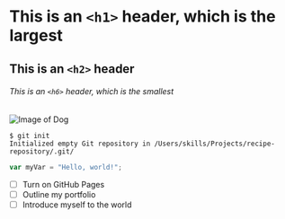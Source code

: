 # This is an `<h1>` header, which is the largest

## This is an `<h2>` header

###### This is an `<h6>` header, which is the smallest
![Image of Dog]([https://octodex.github.com/images/yaktocat.png](https://cdn.outsideonline.com/wp-content/uploads/2023/03/Funny_Dog_H.jpg?crop=16:9&width=960&enable=upscale&quality=100))
```
$ git init
Initialized empty Git repository in /Users/skills/Projects/recipe-repository/.git/
```
``` javascript
var myVar = "Hello, world!";
```
- [ ] Turn on GitHub Pages
- [ ] Outline my portfolio
- [ ] Introduce myself to the world
